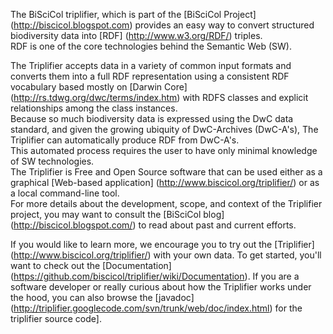 The BiSciCol triplifier, which is part of the [BiSciCol Project] (http://biscicol.blogspot.com)
provides an easy way to convert structured biodiversity data into
 [RDF] (http://www.w3.org/RDF/) triples.  
RDF is one of the core technologies behind the Semantic Web (SW).

The Triplifier accepts data in a variety of common input formats and converts them into a full RDF 
representation using a consistent RDF vocabulary based mostly on [Darwin Core] (http://rs.tdwg.org/dwc/terms/index.htm) 
with RDFS classes and explicit relationships among the class instances.  
Because so much biodiversity data is expressed using the DwC data standard, and given the growing 
ubiquity of DwC-Archives (DwC-A's), The Triplifier can automatically produce RDF from DwC-A's.  
This automated process requires the user to have only minimal knowledge of SW technologies.   
The Triplifier is Free and Open Source software that can be used either as a graphical 
[Web-based application] (http://www.biscicol.org/triplifier/) or as a local command-line tool.  
For more details about the development, scope, and context of the Triplifier project, you may want to 
consult the [BiSciCol blog] (http://biscicol.blogspot.com/) to read about past and current efforts.

If you would like to learn more, we encourage you to try out the [Triplifier] (http://www.biscicol.org/triplifier/)
with your own data.  To get started, you'll want to check out the [Documentation] (https://github.com/biscicol/triplifier/wiki/Documentation). 
If you are a software developer or really curious about how the Triplifier works under the hood, you can also 
browse the [javadoc] (http://triplifier.googlecode.com/svn/trunk/web/doc/index.html) for the triplifier source code].
